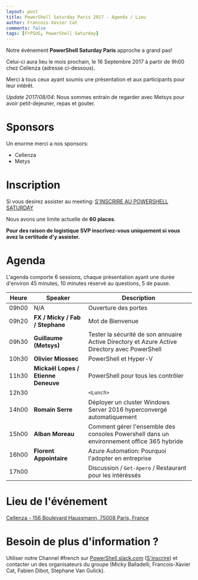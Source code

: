 ```yaml
---
layout: post
title: PowerShell Saturday Paris 2017 - Agenda / Lieu
author: Francois-Xavier Cat
comments: false
tags: [FrPSUG, PowerShell Saturday]
---
```


Notre événement **PowerShell Saturday Paris** approche a grand pas!

Celui-ci aura lieu le mois prochain, le 16 Septembre 2017 à partir de 9h00 chez Cellenza (adresse ci-dessous).

Merci à tous ceux ayant soumis une présentation et aux participants pour leur intérêt.

*Update 2017/08/04*: Nous sommes entrain de regarder avec Metsys pour avoir petit-dejeuner, repas et gouter.

# Sponsors

Un enorme merci a nos sponsors:

* Cellenza
* Metys

# Inscription

Si vous desirez assister au meeting: [S'INSCRIRE AU POWERSHELL SATURDAY](https://www.meetup.com/fr-FR/FrenchPSUG/events/239169341/)

Nous avons une limite actuelle de __60 places__.

**Pour des raison de logistique SVP inscrivez-vous uniquement si vous avez la certitude d'y assister.**


# Agenda

L'agenda comporte 6 sessions, chaque présentation ayant une durée d'environ 45 minutes, 10 minutes réservé au questions, 5 de pause.

Heure | Speaker | Description
--- | --- | ---
09h00 | N/A | Ouverture des portes
09h20 | **FX / Micky / Fab / Stephane** | Mot de Bienvenue
09h30 | **Guillaume (Metsys)** | Tester la sécurité de son annuaire Active Directory et Azure Active Directory avec PowerShell
10h30 | **Olivier Miossec** | PowerShell et Hyper-V
11h30 | **Mickaël Lopes / Etienne Deneuve** | PowerShell pour tous les contrôler
12h30 |  | `<Lunch>`
14h00 | **Romain Serre** | Déployer un cluster Windows Server 2016 hyperconvergé automatiquement
15h00 | **Alban Moreau** | Comment gérer l'ensemble des consoles Powershell dans un environnement office 365 hybride
16h00 | **Florent Appointaire** | Azure Automation: Pourquoi l'adopter en entreprise
17h00 |  | Discussion / `Get-Apero` / Restaurant pour les intéréssés

# Lieu de l'événement

[Cellenza - 156 Boulevard Haussmann, 75008 Paris, France](https://www.google.fr/maps/place/156+Boulevard+Haussmann,+75008+Paris/@48.8755622,2.3088236,17z/data=!3m1!4b1!4m5!3m4!1s0x47e66fc7c0eb09d3:0x9b3b3b5b3007b596!8m2!3d48.8755587!4d2.3110176)


# Besoin de plus d'information ?

Utiliser notre Channel #french sur <a href="https://powershell.slack.com/Slack">PowerShell.slack.com</a>  (<a href="http://slack.poshcode.org/">S'inscrire</a>) et contacter un des organisateurs du groupe (Micky Balladelli, Francois-Xavier Cat, Fabien Dibot, Stephane Van Gulick).
